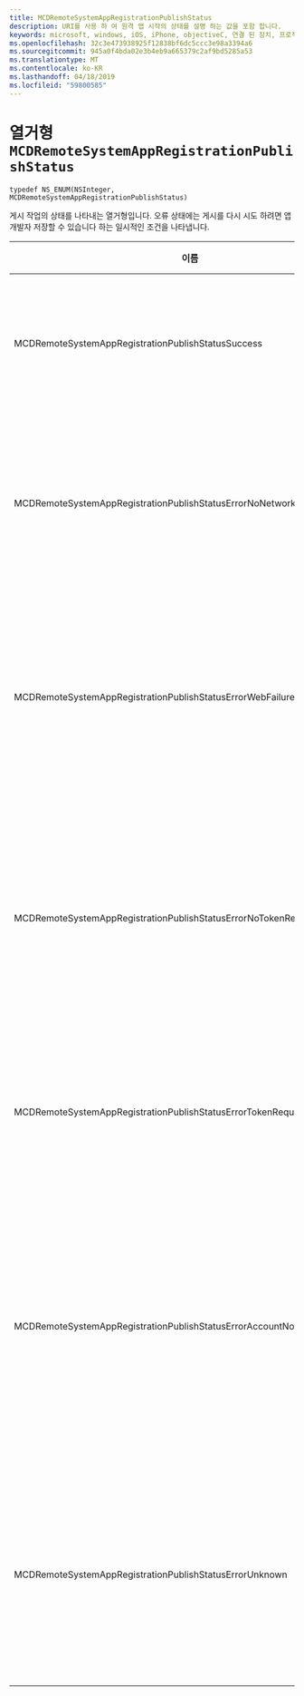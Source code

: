 ```yaml
---
title: MCDRemoteSystemAppRegistrationPublishStatus
description: URI를 사용 하 여 원격 앱 시작의 상태를 설명 하는 값을 포함 합니다.
keywords: microsoft, windows, iOS, iPhone, objectiveC, 연결 된 장치, 프로젝트 로마
ms.openlocfilehash: 32c3e473938925f12838bf6dc5ccc3e98a3394a6
ms.sourcegitcommit: 945a0f4bda02e3b4eb9a665379c2af9bd5285a53
ms.translationtype: MT
ms.contentlocale: ko-KR
ms.lasthandoff: 04/18/2019
ms.locfileid: "59800585"
---
```

# <a name="enum-mcdremotesystemappregistrationpublishstatus"></a>열거형 `MCDRemoteSystemAppRegistrationPublishStatus`

`typedef NS_ENUM(NSInteger, MCDRemoteSystemAppRegistrationPublishStatus)`

게시 작업의 상태를 나타내는 열거형입니다.
오류 상태에는 게시를 다시 시도 하려면 앱 개발자 저장할 수 있습니다 하는 일시적인 조건을 나타냅니다.

| 이름    |값   |설명   |                  
|------ |------- |--|
|MCDRemoteSystemAppRegistrationPublishStatusSuccess | 0 | 작업이 완료 되었습니다.|
|MCDRemoteSystemAppRegistrationPublishStatusErrorNoNetwork | 1 | 네트워크를 사용할 수 없습니다. |
|MCDRemoteSystemAppRegistrationPublishStatusErrorWebFailure | 2 | 웹 서비스에는 다음이 실패 했습니다.|
|MCDRemoteSystemAppRegistrationPublishStatusErrorNoTokenRequestSubscriber | 3 | 구독자가 없는 토큰 요청에 응답 했습니다.|
|MCDRemoteSystemAppRegistrationPublishStatusErrorTokenRequestFailed | 4 | 토큰 요청이 실패 했습니다.|
|MCDRemoteSystemAppRegistrationPublishStatusErrorAccountNotFound | 5 | 에 대 한 정보를 게시 하는 계정을 찾을 수 없습니다.|
|MCDRemoteSystemAppRegistrationPublishStatusErrorUnknown | 6 | 작업에 알 수 없는 오류가 발생 했습니다.|